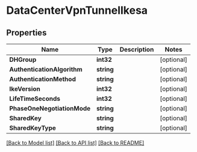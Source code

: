 # DataCenterVpnTunnelIkesa

## Properties

Name | Type | Description | Notes
------------ | ------------- | ------------- | -------------
**DHGroup** | **int32** |  | [optional] 
**AuthenticationAlgorithm** | **string** |  | [optional] 
**AuthenticationMethod** | **string** |  | [optional] 
**IkeVersion** | **int32** |  | [optional] 
**LifeTimeSeconds** | **int32** |  | [optional] 
**PhaseOneNegotiationMode** | **string** |  | [optional] 
**SharedKey** | **string** |  | [optional] 
**SharedKeyType** | **string** |  | [optional] 

[[Back to Model list]](../README.md#documentation-for-models) [[Back to API list]](../README.md#documentation-for-api-endpoints) [[Back to README]](../README.md)


